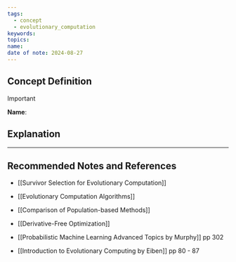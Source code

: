 ```yaml
---
tags:
  - concept
  - evolutionary_computation
keywords: 
topics: 
name: 
date of note: 2024-08-27
---
```


## Concept Definition

>[!important]
>**Name**: 



## Explanation





-----------
##  Recommended Notes and References


- [[Survivor Selection for Evolutionary Computation]]
- [[Evolutionary Computation Algorithms]]
- [[Comparison of Population-based Methods]]
- [[Derivative-Free Optimization]]


- [[Probabilistic Machine Learning Advanced Topics by Murphy]] pp 302
- [[Introduction to Evolutionary Computing by Eiben]] pp 80 - 87
